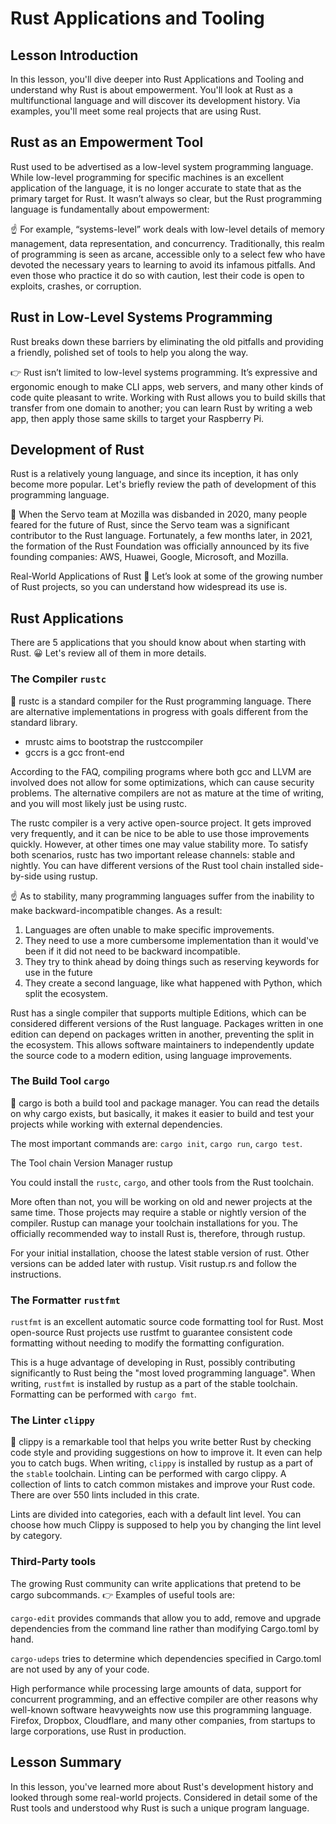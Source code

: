 # Rust Applications and Tooling

## Lesson Introduction

In this lesson, you'll dive deeper into Rust Applications and Tooling and understand why Rust is about empowerment. You'll look at Rust as a multifunctional language and will discover its development history. Via examples, you'll meet some real projects that are using Rust.

## Rust as an Empowerment Tool

Rust used to be advertised as a low-level system programming language. While low-level programming for specific machines is an excellent application of the language, it is no longer accurate to state that as the primary target for Rust. It wasn’t always so clear, but the Rust programming language is fundamentally about empowerment:

☝️ For example, “systems-level” work deals with low-level details of memory management, data representation, and concurrency. Traditionally, this realm of programming is seen as arcane, accessible only to a select few who have devoted the necessary years to learning to avoid its infamous pitfalls. And even those who practice it do so with caution, lest their code is open to exploits, crashes, or corruption.

## Rust in Low-Level Systems Programming

Rust breaks down these barriers by eliminating the old pitfalls and providing a friendly, polished set of tools to help you along the way.

👉 Rust isn’t limited to low-level systems programming. It’s expressive and ergonomic enough to make CLI apps, web servers, and many other kinds of code quite pleasant to write. Working with Rust allows you to build skills that transfer from one domain to another; you can learn Rust by writing a web app, then apply those same skills to target your Raspberry Pi.

## Development of Rust

Rust is a relatively young language, and since its inception, it has only become more popular. Let's briefly review the path of development of this programming language.

📌 When the Servo team at Mozilla was disbanded in 2020, many people feared for the future of Rust, since the Servo team was a significant contributor to the Rust language. Fortunately, a few months later, in 2021, the formation of the Rust Foundation was officially announced by its five founding companies: AWS, Huawei, Google, Microsoft, and Mozilla.

Real-World Applications of Rust
📌 Let’s look at some of the growing number of Rust projects, so you can understand how widespread its use is.

## Rust Applications

There are 5 applications that you should know about when starting with Rust.
😀 Let's review all of them in more details.

### The Compiler `rustc`

📌 rustc is a standard compiler for the Rust programming language. There are alternative implementations in progress with goals different from the standard library.

- mrustc aims to bootstrap the rustccompiler
- gccrs is a gcc front-end

According to the FAQ, compiling programs where both gcc and LLVM are involved does not allow for some optimizations, which can cause security problems. The alternative compilers are not as mature at the time of writing, and you will most likely just be using rustc.

The rustc compiler is a very active open-source project. It gets improved very frequently, and it can be nice to be able to use those improvements quickly. However, at other times one may value stability more. To satisfy both scenarios, rustc has two important release channels: stable and nightly. You can have different versions of the Rust tool chain installed side-by-side using rustup.

☝️ As to stability, many programming languages suffer from the inability to make backward-incompatible changes. As a result:

1. Languages are often unable to make specific improvements.
2. They need to use a more cumbersome implementation than it would've been if it did not need to be backward incompatible.
3. They try to think ahead by doing things such as reserving keywords for use in the future
4. They create a second language, like what happened with Python, which split the ecosystem.

Rust has a single compiler that supports multiple Editions, which can be considered different versions of the Rust language. Packages written in one edition can depend on packages written in another, preventing the split in the ecosystem. This allows software maintainers to independently update the source code to a modern edition, using language improvements.

### The Build Tool `cargo`

📌 cargo is both a build tool and package manager. You can read the details on why cargo exists, but basically, it makes it easier to build and test your projects while working with external dependencies.

The most important commands are: `cargo init`, `cargo run`, `cargo test`.

The Tool chain Version Manager rustup

You could install the `rustc`, `cargo`, and other tools from the Rust toolchain.

More often than not, you will be working on old and newer projects at the same time. Those projects may require a stable or nightly version of the compiler. Rustup can manage your toolchain installations for you. The officially recommended way to install Rust is, therefore, through rustup.

For your initial installation, choose the latest stable version of rust. Other versions can be added later with rustup. Visit rustup.rs and follow the instructions.

### The Formatter `rustfmt`

`rustfmt` is an excellent automatic source code formatting tool for Rust. Most open-source Rust projects use rustfmt to guarantee consistent code formatting without needing to modify the formatting configuration.

This is a huge advantage of developing in Rust, possibly contributing significantly to Rust being the "most loved programming language". When writing, `rustfmt` is installed by rustup as a part of the stable toolchain. Formatting can be performed with `cargo fmt`.

### The Linter `clippy`

📌 clippy is a remarkable tool that helps you write better Rust by checking code style and providing suggestions on how to improve it. It even can help you to catch bugs. When writing, `clippy` is installed by rustup as a part of the `stable` toolchain. Linting can be performed with cargo clippy. A collection of lints to catch common mistakes and improve your Rust code. There are over 550 lints included in this crate.

Lints are divided into categories, each with a default lint level. You can choose how much Clippy is supposed to help you by changing the lint level by category.

### Third-Party tools

The growing Rust community can write applications that pretend to be cargo subcommands. 👉 Examples of useful tools are:

`cargo-edit` provides commands that allow you to add, remove and upgrade dependencies from the command line rather than modifying Cargo.toml by hand.

`cargo-udeps` tries to determine which dependencies specified in Cargo.toml are not used by any of your code.

High performance while processing large amounts of data, support for concurrent programming, and an effective compiler are other reasons why well-known software heavyweights now use this programming language. Firefox, Dropbox, Cloudflare, and many other companies, from startups to large corporations, use Rust in production.

## Lesson Summary

In this lesson, you've learned more about Rust's development history and looked through some real-world projects. Considered in detail some of the Rust tools and understood why Rust is such a unique program language.
